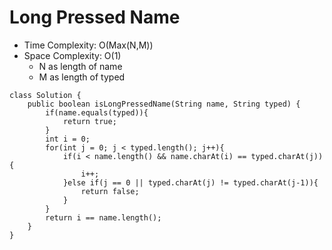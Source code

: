 # Long Pressed Name

- Time Complexity: O(Max(N,M))
- Space Complexity: O(1)
  - N as length of name
  - M as length of typed

```
class Solution {
    public boolean isLongPressedName(String name, String typed) {
        if(name.equals(typed)){
            return true;
        }
        int i = 0;
        for(int j = 0; j < typed.length(); j++){
            if(i < name.length() && name.charAt(i) == typed.charAt(j)){
                i++;
            }else if(j == 0 || typed.charAt(j) != typed.charAt(j-1)){
                return false;
            }
        }
        return i == name.length();
    }
}
```
